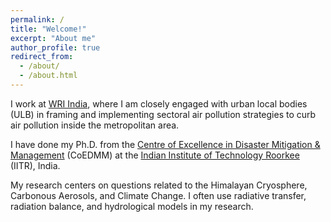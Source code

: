 ```yaml
---
permalink: /
title: "Welcome!"
excerpt: "About me"
author_profile: true
redirect_from: 
  - /about/
  - /about.html
---
```


I work at <a href="https://wri-india.org/" target="_blank">WRI India</a>, where I am closely engaged with urban local bodies (ULB) in framing and implementing sectoral air pollution strategies to curb air pollution inside the metropolitan area.

I have done my Ph.D. from the <a href="https://iitr.ac.in/Centres/Centre%20of%20Excellence%20in%20Disaster%20Mitigation%20and%20Management/Home.html" target="_blank">Centre of Excellence in Disaster Mitigation & Management</a> (CoEDMM) at the <a href="https://iitr.ac.in/" target="_blank">Indian Institute of Technology Roorkee</a> (IITR), India. 

My research centers on questions related to the Himalayan Cryosphere, Carbonous Aerosols, and Climate Change. I often use radiative transfer, radiation balance, and hydrological models in my research.
